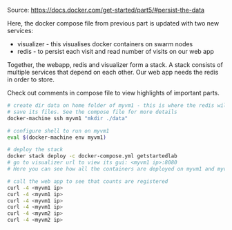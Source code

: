 Source: https://docs.docker.com/get-started/part5/#persist-the-data


Here, the docker compose file from previous part is updated with two new services:
- visualizer - this visualises docker containers on swarm nodes
- redis - to persist each visit and read number of visits on our web app

Together, the webapp, redis and visualizer form a stack. A stack consists of multiple services that depend on each other. Our web app needs the redis in order to store.

Check out comments in compose file to view highlights of important parts.

```bash
# create dir data on home folder of myvm1 - this is where the redis will
# save its files. See the compose file for more details
docker-machine ssh myvm1 "mkdir ./data"

# configure shell to run on myvm1
eval $(docker-machine env myvm1)

# deploy the stack
docker stack deploy -c docker-compose.yml getstartedlab
# go to visualizer url to view its gui: <myvm1 ip>:8080
# Here you can see how all the containers are deployed on myvm1 and myvm2

# call the web app to see that counts are registered
curl -4 <myvm1 ip>
curl -4 <myvm1 ip>
curl -4 <myvm1 ip>
curl -4 <myvm1 ip>
curl -4 <myvm2 ip>
curl -4 <myvm2 ip>
```
